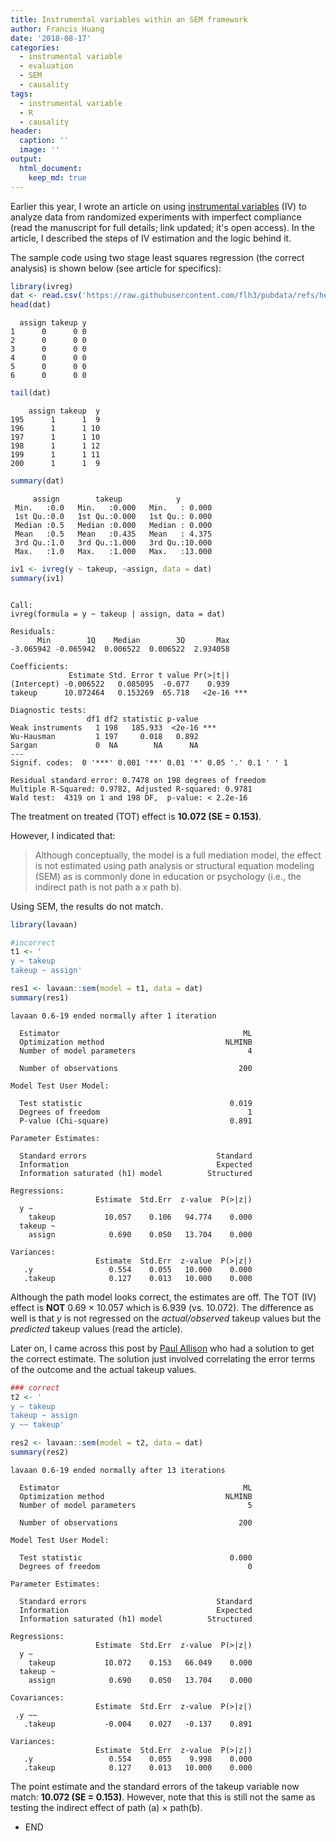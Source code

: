 ```yaml
---
title: Instrumental variables within an SEM framework
author: Francis Huang
date: '2018-08-17'
categories:
  - instrumental variable
  - evaluation
  - SEM
  - causality
tags:
  - instrumental variable
  - R
  - causality
header:
  caption: ''
  image: ''
output: 
  html_document:
    keep_md: true
---
```




Earlier this year, I wrote an article on using [instrumental variables](https://openpublishing.library.umass.edu/pare/article/id/1661/) (IV) to analyze data from randomized experiments with imperfect compliance (read the manuscript for full details; link updated; it's open access). In the article, I described the steps of IV estimation and the logic behind it.

The sample code using two stage least squares regression (the correct analysis) is shown below (see article for specifics):


``` r
library(ivreg)
dat <- read.csv('https://raw.githubusercontent.com/flh3/pubdata/refs/heads/main/IV/ivexample.csv')
head(dat)
```

```
  assign takeup y
1      0      0 0
2      0      0 0
3      0      0 0
4      0      0 0
5      0      0 0
6      0      0 0
```

``` r
tail(dat)
```

```
    assign takeup  y
195      1      1  9
196      1      1 10
197      1      1 10
198      1      1 12
199      1      1 11
200      1      1  9
```

``` r
summary(dat)
```

```
     assign        takeup            y         
 Min.   :0.0   Min.   :0.000   Min.   : 0.000  
 1st Qu.:0.0   1st Qu.:0.000   1st Qu.: 0.000  
 Median :0.5   Median :0.000   Median : 0.000  
 Mean   :0.5   Mean   :0.435   Mean   : 4.375  
 3rd Qu.:1.0   3rd Qu.:1.000   3rd Qu.:10.000  
 Max.   :1.0   Max.   :1.000   Max.   :13.000  
```

``` r
iv1 <- ivreg(y ~ takeup, ~assign, data = dat)
summary(iv1) 
```

```

Call:
ivreg(formula = y ~ takeup | assign, data = dat)

Residuals:
      Min        1Q    Median        3Q       Max 
-3.065942 -0.065942  0.006522  0.006522  2.934058 

Coefficients:
             Estimate Std. Error t value Pr(>|t|)    
(Intercept) -0.006522   0.085095  -0.077    0.939    
takeup      10.072464   0.153269  65.718   <2e-16 ***

Diagnostic tests:
                 df1 df2 statistic p-value    
Weak instruments   1 198   185.933  <2e-16 ***
Wu-Hausman         1 197     0.018   0.892    
Sargan             0  NA        NA      NA    
---
Signif. codes:  0 '***' 0.001 '**' 0.01 '*' 0.05 '.' 0.1 ' ' 1

Residual standard error: 0.7478 on 198 degrees of freedom
Multiple R-Squared: 0.9782,	Adjusted R-squared: 0.9781 
Wald test:  4319 on 1 and 198 DF,  p-value: < 2.2e-16 
```

The treatment on treated (TOT) effect is **10.072 (SE = 0.153)**.

However, I indicated that:

> Although conceptually, the model is a full mediation
> model, the effect is not estimated using path analysis 
> or structural equation modeling (SEM) as is commonly
> done in education or psychology (i.e., the indirect path
> is not path a x path b). 

Using SEM, the results do not match.


``` r
library(lavaan)

#incorrect
t1 <- '
y ~ takeup
takeup ~ assign'

res1 <- lavaan::sem(model = t1, data = dat)
summary(res1)
```

```
lavaan 0.6-19 ended normally after 1 iteration

  Estimator                                         ML
  Optimization method                           NLMINB
  Number of model parameters                         4

  Number of observations                           200

Model Test User Model:
                                                      
  Test statistic                                 0.019
  Degrees of freedom                                 1
  P-value (Chi-square)                           0.891

Parameter Estimates:

  Standard errors                             Standard
  Information                                 Expected
  Information saturated (h1) model          Structured

Regressions:
                   Estimate  Std.Err  z-value  P(>|z|)
  y ~                                                 
    takeup           10.057    0.106   94.774    0.000
  takeup ~                                            
    assign            0.690    0.050   13.704    0.000

Variances:
                   Estimate  Std.Err  z-value  P(>|z|)
   .y                 0.554    0.055   10.000    0.000
   .takeup            0.127    0.013   10.000    0.000
```

Although the path model looks correct, the estimates are off. The TOT (IV) effect is **NOT** 0.69 $\times$ 10.057 which is 6.939 (vs. 10.072). The difference as well is  that $y$ is not regressed on the *actual/observed* takeup values but the *predicted* takeup values (read the article).

Later on, I came across this post by [Paul Allison](https://statisticalhorizons.com/iv-in-sem) who had a solution to get the correct estimate. The solution just involved correlating the error terms of the outcome and the actual takeup values.


``` r
### correct
t2 <- '
y ~ takeup
takeup ~ assign
y ~~ takeup'

res2 <- lavaan::sem(model = t2, data = dat)
summary(res2)
```

```
lavaan 0.6-19 ended normally after 13 iterations

  Estimator                                         ML
  Optimization method                           NLMINB
  Number of model parameters                         5

  Number of observations                           200

Model Test User Model:
                                                      
  Test statistic                                 0.000
  Degrees of freedom                                 0

Parameter Estimates:

  Standard errors                             Standard
  Information                                 Expected
  Information saturated (h1) model          Structured

Regressions:
                   Estimate  Std.Err  z-value  P(>|z|)
  y ~                                                 
    takeup           10.072    0.153   66.049    0.000
  takeup ~                                            
    assign            0.690    0.050   13.704    0.000

Covariances:
                   Estimate  Std.Err  z-value  P(>|z|)
 .y ~~                                                
   .takeup           -0.004    0.027   -0.137    0.891

Variances:
                   Estimate  Std.Err  z-value  P(>|z|)
   .y                 0.554    0.055    9.998    0.000
   .takeup            0.127    0.013   10.000    0.000
```
The point estimate and the standard errors of the takeup variable now match: **10.072 (SE = 0.153)**. However, note that this is still not the same as testing the indirect effect of path (a) $\times$ path(b).

- END
